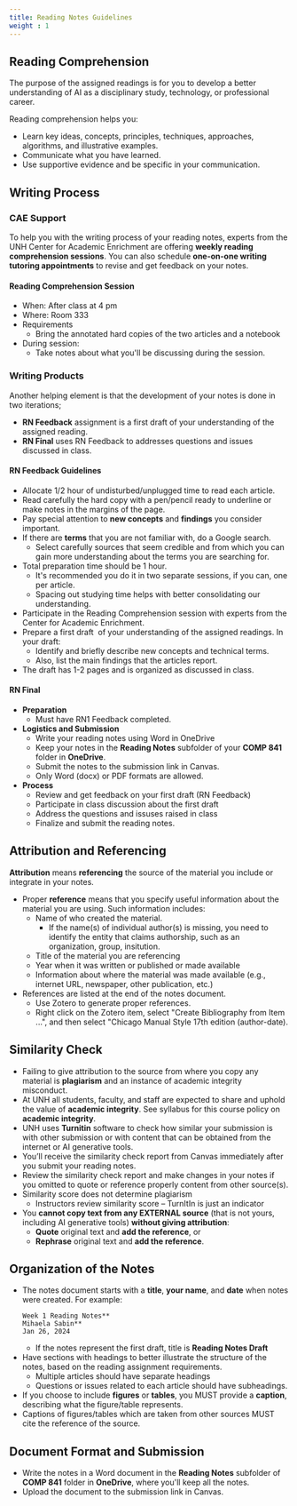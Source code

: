 ```yaml
---
title: Reading Notes Guidelines
weight : 1
---
```


## Reading Comprehension  
The purpose of the assigned readings is for you to develop a better understanding of AI as a disciplinary study, technology, or professional career. 

Reading comprehension helps you:
- Learn key ideas, concepts, principles, techniques, approaches, algorithms, and illustrative examples. 
- Communicate what you have learned. 
- Use supportive evidence and be specific in your communication.

## Writing Process
### CAE Support
To help you with the writing process of your reading notes, experts from the UNH Center for Academic Enrichment are offering **weekly reading comprehension sessions**. You can also schedule **one-on-one writing tutoring appointments** to revise and get feedback on your notes. 

#### Reading Comprehension Session
- When: After class at 4 pm
- Where: Room 333
- Requirements
    - Bring the annotated hard copies of the two articles and a notebook
- During session:
    - Take notes about what you'll be discussing during the session. 

### Writing Products
Another helping element is that the development of your notes is done in two iterations;
- **RN Feedback** assignment is a first draft of your understanding of the assigned reading. 
- **RN Final** uses RN Feedback to addresses questions and issues discussed in class. 

#### RN Feedback Guidelines
- Allocate 1/2 hour of undisturbed/unplugged time to read each article. 
- Read carefully the hard copy with a pen/pencil ready to underline or make notes in the margins of the page. 
- Pay special attention to **new concepts** and **findings** you consider important.
- If there are **terms** that you are not familiar with, do a Google search.
    - Select carefully sources that seem credible and from which you can gain more understanding about the terms you are searching for. 
- Total preparation time should be 1 hour. 
    - It's recommended you do it in two separate sessions, if you can, one per article. 
    - Spacing out studying time helps with better consolidating our understanding. 
- Participate in the Reading Comprehension session with experts from the Center for Academic Enrichment. 
- Prepare a first draft  of your understanding of the assigned readings. In your draft:
    - Identify and briefly describe new concepts and technical terms. 
    - Also, list the main findings that the articles report. 
- The draft has 1-2 pages and is organized as discussed in class.  

#### RN Final
- **Preparation**
    - Must have RN1 Feedback completed. 
- **Logistics and Submission**
    -  Write your reading notes using Word in OneDrive
    - Keep your notes in the **Reading Notes** subfolder of your **COMP 841** folder in **OneDrive**.
    - Submit the notes to the submission link in Canvas.
    -   Only Word (docx) or PDF formats are allowed.
- **Process**
    - Review and get feedback on your first draft (RN Feedback)
    - Participate in class discussion about the first draft
    - Address the questions and issuses raised in class
    - Finalize and submit the reading notes.

## Attribution and Referencing 
**Attribution** means **referencing** the source of the material you include or integrate in your notes. 
- Proper **reference** means that you specify useful information about the material you are using. Such information includes: 
    - Name of who created the material. 
        - If the name(s) of individual author(s) is missing, you need to identify the entity that claims authorship, such as an organization, group, insitution. 
    - Title of the material you are referencing 
    - Year when it was written or published or made available 
    - Information about where the material was made available (e.g., internet URL, newspaper, other publication, etc.)  
- References are listed at the end of the notes document. 
    - Use Zotero to generate proper references.
    - Right click on the Zotero item, select "Create Bibliography from Item ...", and then select "Chicago Manual Style 17th edition (author-date).
    
## Similarity Check  
- Failing to give attribution to the source from where you copy any material is **plagiarism** and an instance of academic integrity misconduct.  
- At UNH all students, faculty, and staff are expected to share and uphold the value of **academic integrity**. See syllabus for this course policy on **academic integrity**. 
- UNH uses **Turnitin** software to check how similar your submission is with other submission or with content that can be obtained from the internet or AI generative tools. 
- You’ll receive the similarity check report from Canvas immediately after you submit your reading notes.  
- Review the similarity check report and make changes in your notes if you omitted to quote or reference properly content from other source(s).  
- Similarity score does not determine plagiarism 
    - Instructors review similarity score – TurnItIn is just an indicator 
- You **cannot copy text from any EXTERNAL source** (that is not yours, including AI generative tools) **without giving attribution**:  
    - **Quote** original text and **add the reference**, or  
    - **Rephrase** original text and **add the reference**.  

## Organization of the Notes 
- The notes document starts with a **title**, **your name**, and **date** when notes were created. 
    For example:	 
    ```
    Week 1 Reading Notes** 
    Mihaela Sabin** 
    Jan 26, 2024
    ```
    - If the notes represent the first draft, title is **Reading Notes Draft**
- Have sections with headings to better illustrate the structure of the notes, based on the reading assignment requirements. 
    - Multiple articles should have separate headings
    - Questions or issues related to each article should have subheadings.  
- If you choose to include **figures** or **tables**, you MUST provide a **caption**, describing what the figure/table represents.  
- Captions of figures/tables which are taken from other sources MUST cite the reference of the source.

## Document Format and Submission 
- Write the notes in a Word document in the **Reading Notes** subfolder of **COMP 841** folder in **OneDrive**, where you'll keep all the notes.
- Upload the document to the submission link in Canvas. 

